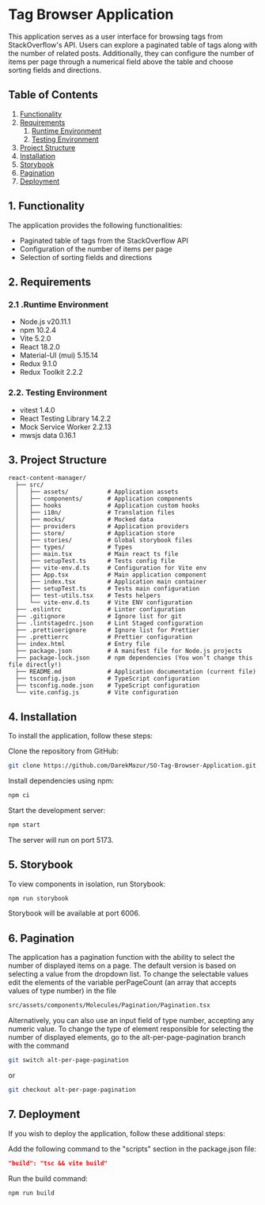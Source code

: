 # Tag Browser Application

This application serves as a user interface for browsing tags from StackOverflow's API. Users can explore a paginated table of tags along with the number of related posts. Additionally, they can configure the number of items per page through a numerical field above the table and choose sorting fields and directions.

## Table of Contents

1. [Functionality](#1-functionality)
2. [Requirements](#2-requirements)
   1. [Runtime Environment](#21-runtime-environment)
   2. [Testing Environment](#22-testing-environment)
3. [Project Structure](#3-project-structure)
4. [Installation](#4-installation)
5. [Storybook](#5-storybook)
6. [Pagination](#6-pagination)
7. [Deployment](#7-deployment)

## 1. Functionality

The application provides the following functionalities:

* Paginated table of tags from the StackOverflow API
* Configuration of the number of items per page
* Selection of sorting fields and directions

## 2. Requirements

### 2.1 .Runtime Environment
* Node.js v20.11.1
* npm 10.2.4
* Vite 5.2.0
* React 18.2.0
* Material-UI (mui) 5.15.14
* Redux 9.1.0
* Redux Toolkit 2.2.2

### 2.2. Testing Environment
* vitest 1.4.0
* React Testing Library 14.2.2
* Mock Service Worker 2.2.13
* mwsjs data 0.16.1

## 3. Project Structure
```
react-content-manager/
  ├── src/
  │   ├── assets/           # Application assets
  │   ├── components/       # Application components
  │   ├── hooks             # Application custom hooks
  │   ├── i18n/             # Translation files
  │   ├── mocks/            # Mocked data
  │   ├── providers         # Application providers
  │   ├── store/            # Application store
  │   ├── stories/          # Global storybook files
  │   ├── types/            # Types
  │   ├── main.tsx          # Main react ts file
  │   ├── setupTest.ts      # Tests config file
  │   ├── vite-env.d.ts     # Configuration for Vite env
  │   ├── App.tsx           # Main application component
  │   ├── index.tsx         # Application main container
  │   ├── setupTest.ts      # Tests main configuration
  │   ├── test-utils.tsx    # Tests helpers
  │   └── vite-env.d.ts     # Vite ENV configuration
  ├── .eslintrc             # Linter configuration
  ├── .gitignore            # Ignore list for git
  ├── .lintstagedrc.json    # Lint Staged configuration
  ├── .prettioerignore      # Ignore list for Prettier
  ├── .prettierrc           # Prettier configuration
  ├── index.html            # Entry file
  ├── package.json          # A manifest file for Node.js projects
  ├── package-lock.json     # npm dependencies (You won’t change this file directly!)
  ├── README.md             # Application documentation (current file)
  ├── tsconfig.json         # TypeScript configuration
  ├── tsconfig.node.json    # TypeScript configuration
  └── vite.config.js        # Vite configuration
```

## 4. Installation
To install the application, follow these steps:

Clone the repository from GitHub:

```bash
git clone https://github.com/DarekMazur/SO-Tag-Browser-Application.git
```


Install dependencies using npm:

```bash
npm ci
```

Start the development server:

```bash
npm start
```


The server will run on port 5173.

## 5. Storybook
To view components in isolation, run Storybook:

```bash
npm run storybook
```

Storybook will be available at port 6006.

## 6. Pagination
The application has a pagination function with the ability to select the number of displayed items on a page. The default version is based on selecting a value from the dropdown list. To change the selectable values edit the elements of the variable perPageCount (an array that accepts values of type number) in the file 
```markdown
src/assets/components/Molecules/Pagination/Pagination.tsx
```

Alternatively, you can also use an input field of type number, accepting any numeric value. To change the type of element responsible for selecting the number of displayed elements, go to the alt-per-page-pagination branch with the command

```bash
git switch alt-per-page-pagination
```
or

```bash
git checkout alt-per-page-pagination
```

## 7. Deployment
If you wish to deploy the application, follow these additional steps:

Add the following command to the "scripts" section in the package.json file:

```json
"build": "tsc && vite build"
```

Run the build command:

```bash
npm run build
```